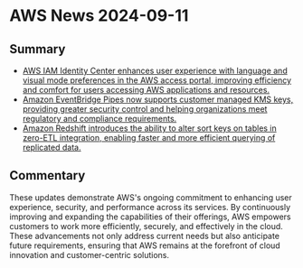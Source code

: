 # AWS News 2024-09-11

## Summary

- [AWS IAM Identity Center enhances user experience with language and visual mode preferences in the AWS access portal, improving efficiency and comfort for users accessing AWS applications and resources.](https://aws.amazon.com/about-aws/whats-new/2024/09/aws-iam-identity-center-language-visual-mode-preferences-access-portal)
- [Amazon EventBridge Pipes now supports customer managed KMS keys, providing greater security control and helping organizations meet regulatory and compliance requirements.](https://aws.amazon.com/about-aws/whats-new/2024/09/amazon-eventbridge-pipes-customer-managed-keys/)
- [Amazon Redshift introduces the ability to alter sort keys on tables in zero-ETL integration, enabling faster and more efficient querying of replicated data.](https://aws.amazon.com/about-aws/whats-new/2024/09/amazon-redshift-altering-sort-keys-tables-zero-etl-integration)

## Commentary

These updates demonstrate AWS's ongoing commitment to enhancing user experience, security, and performance across its services. By continuously improving and expanding the capabilities of their offerings, AWS empowers customers to work more efficiently, securely, and effectively in the cloud. These advancements not only address current needs but also anticipate future requirements, ensuring that AWS remains at the forefront of cloud innovation and customer-centric solutions.